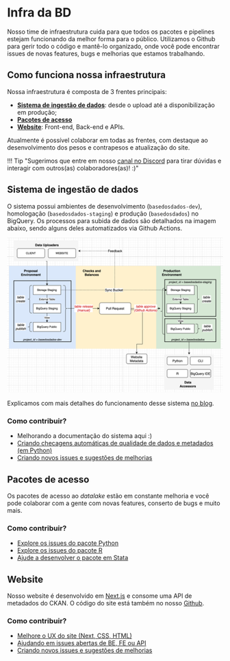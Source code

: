 # Infra da BD

Nosso time de infraestrutura cuida para que todos os pacotes e pipelines
estejam funcionando da melhor forma para o público. Utilizamos o Github
para gerir todo o código e mantê-lo organizado, onde você pode encontrar
issues de novas features, bugs e melhorias que estamos trabalhando.
## Como funciona nossa infraestrutura

Nossa infraestrutura é composta de 3 frentes principais:

- [**Sistema de ingestão de dados**](#sistema-de-ingestao-de-dados): desde o upload até a
  disponibilização em produção;
- [**Pacotes de acesso**](#pacotes-de-acesso)
- [**Website**](#website): Front-end, Back-end e APIs.

Atualmente é possível colaborar em todas as frentes, com destaque ao
desenvolvimento dos pesos e contrapesos e atualização do site.

!!! Tip "Sugerimos que entre em nosso [canal no Discord](https://discord.gg/huKWpsVYx4) para tirar dúvidas e interagir com outros(as) colaboradores(as)! :)"


## Sistema de ingestão de dados

O sistema possui ambientes de desenvolvimento
(`basedosdados-dev`), homologação (`basedosdados-staging`) e produção
(`basedosdados`) no BigQuery. Os processos para subida de dados são
detalhados na imagem abaixo, sendo alguns deles automatizados
via Github Actions.

![](images/bd_infra_diagram.png)

Explicamos com mais detalhes do funcionamento desse sistema [no blog](https://dev.to/basedosdados/como-funciona-o-sistema-de-insercao-de-dados-na-bd-25dk).

### Como contribuir?

- Melhorando a documentação do sistema aqui :)
- [Criando checagens automáticas de qualidade de dados e metadados (em Python)](https://github.com/basedosdados/mais/issues/376)
- [Criando novos issues e sugestões de melhorias](https://github.com/basedosdados/mais/issues/new/choose)

## Pacotes de acesso

Os pacotes de acesso ao *datalake* estão em constante melhoria e você
pode colaborar com a gente com novas features, conserto de bugs e muito
mais.

### Como contribuir?

- [Explore os issues do pacote Python](https://github.com/basedosdados/mais/labels/python)
- [Explore os issues do pacote R](https://github.com/basedosdados/mais/labels/R)
- [Ajude a desenvolver o pacote em Stata](https://github.com/basedosdados/mais/pull/754)

## Website

Nosso website é desenvolvido em
[Next.js](https://nextjs.org/learn/basics/create-nextjs-app) e consome
uma API de metadados do CKAN. O código do site está também no nosso [Github](https://github.com/basedosdados/website).

### Como contribuir?

- [Melhore o UX do site (Next, CSS, HTML)](https://github.com/basedosdados/website#editando-html)
- [Ajudando em issues abertas de BE, FE ou API](https://github.com/basedosdados/website/issues)
- [Criando novos issues e sugestões de melhorias](https://github.com/basedosdados/website/issues/new)
